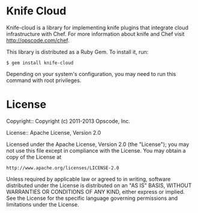 Knife Cloud
===============

Knife-cloud is a library for implementing knife plugins that integrate cloud
infrastructure with Chef. For more information about knife and Chef visit http://opscode.com/chef.

This library is distributed as a Ruby Gem. To install it, run:

    $ gem install knife-cloud

Depending on your system's configuration, you may need to run this command with root privileges.

# License #

Copyright:: Copyright (c) 2011-2013 Opscode, Inc.

License:: Apache License, Version 2.0

Licensed under the Apache License, Version 2.0 (the "License");
you may not use this file except in compliance with the License.
You may obtain a copy of the License at

    http://www.apache.org/licenses/LICENSE-2.0

Unless required by applicable law or agreed to in writing, software
distributed under the License is distributed on an "AS IS" BASIS,
WITHOUT WARRANTIES OR CONDITIONS OF ANY KIND, either express or implied.
See the License for the specific language governing permissions and
limitations under the License.
